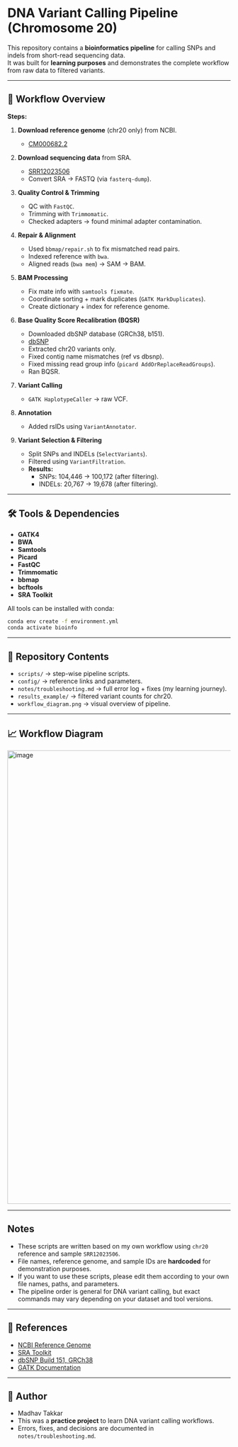 # DNA Variant Calling Pipeline (Chromosome 20)

This repository contains a **bioinformatics pipeline** for calling SNPs and indels from short-read sequencing data.  
It was built for **learning purposes** and demonstrates the complete workflow from raw data to filtered variants.

---

## 🚀 Workflow Overview

**Steps:**
1. **Download reference genome** (chr20 only) from NCBI.  
   - [CM000682.2](https://www.ncbi.nlm.nih.gov/nucleotide/CM000682.2)

2. **Download sequencing data** from SRA.  
   - [SRR12023506](https://www.ncbi.nlm.nih.gov/sra/?term=SRR12023506)  
   - Convert SRA → FASTQ (via `fasterq-dump`).

3. **Quality Control & Trimming**  
   - QC with `FastQC`.  
   - Trimming with `Trimmomatic`.  
   - Checked adapters → found minimal adapter contamination.  

4. **Repair & Alignment**  
   - Used `bbmap/repair.sh` to fix mismatched read pairs.  
   - Indexed reference with `bwa`.  
   - Aligned reads (`bwa mem`) → SAM → BAM.

5. **BAM Processing**  
   - Fix mate info with `samtools fixmate`.  
   - Coordinate sorting + mark duplicates (`GATK MarkDuplicates`).  
   - Create dictionary + index for reference genome.  

6. **Base Quality Score Recalibration (BQSR)**  
   - Downloaded dbSNP database (GRCh38, b151).
   - [dbSNP](https://ftp.ncbi.nlm.nih.gov/snp/organisms/human_9606_b151_GRCh38p7/VCF/)  
   - Extracted chr20 variants only.  
   - Fixed contig name mismatches (ref vs dbsnp).  
   - Fixed missing read group info (`picard AddOrReplaceReadGroups`).  
   - Ran BQSR.

7. **Variant Calling**  
   - `GATK HaplotypeCaller` → raw VCF.  

8. **Annotation**  
   - Added rsIDs using `VariantAnnotator`.  

9. **Variant Selection & Filtering**  
   - Split SNPs and INDELs (`SelectVariants`).  
   - Filtered using `VariantFiltration`.  
   - **Results:**  
     - SNPs: 104,446 → 100,172 (after filtering).  
     - INDELs: 20,767 → 19,678 (after filtering).  

---

## 🛠 Tools & Dependencies

- **GATK4**
- **BWA**
- **Samtools**
- **Picard**
- **FastQC**
- **Trimmomatic**
- **bbmap**
- **bcftools**
- **SRA Toolkit**

All tools can be installed with conda:

```bash
conda env create -f environment.yml
conda activate bioinfo
````

---

## 📂 Repository Contents

* `scripts/` → step-wise pipeline scripts.
* `config/` → reference links and parameters.
* `notes/troubleshooting.md` → full error log + fixes (my learning journey).
* `results_example/` → filtered variant counts for chr20.
* `workflow_diagram.png` → visual overview of pipeline.

---

## 📈 Workflow Diagram

<img width="1536" height="1024" alt="image" src="https://github.com/user-attachments/assets/53f3569f-3e2a-4594-966e-b141c9ce28d2" />


---

## Notes
- These scripts are written based on my own workflow using `chr20` reference and sample `SRR12023506`.
- File names, reference genome, and sample IDs are **hardcoded** for demonstration purposes.
- If you want to use these scripts, please edit them according to your own file names, paths, and parameters.
- The pipeline order is general for DNA variant calling, but exact commands may vary depending on your dataset and tool versions.

---

## 📎 References

* [NCBI Reference Genome](https://www.ncbi.nlm.nih.gov/nucleotide/CM000682.2)
* [SRA Toolkit](https://github.com/ncbi/sra-tools)
* [dbSNP Build 151, GRCh38](https://ftp.ncbi.nlm.nih.gov/snp/organisms/human_9606_b151_GRCh38p7/VCF/)
* [GATK Documentation](https://gatk.broadinstitute.org/)

---

## 👤 Author

* Madhav Takkar
* This was a **practice project** to learn DNA variant calling workflows.
* Errors, fixes, and decisions are documented in `notes/troubleshooting.md`.

```


